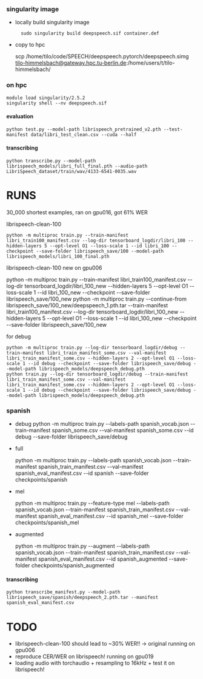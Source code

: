 ### singularity image

* locally build singularity image

        sudo singularity build deepspeech.sif container.def

* copy to hpc

    scp /home/tilo/code/SPEECH/deepspeech.pytorch/deepspeech.simg tilo-himmelsbach@gateway.hpc.tu-berlin.de:/home/users/t/tilo-himmelsbach/

### on hpc
    module load singularity/2.5.2
    singularity shell --nv deepspeech.sif
    
#### evaluation
    python test.py --model-path librispeech_pretrained_v2.pth --test-manifest data/libri_test_clean.csv --cuda --half

#### transcribing 
    python transcribe.py --model-path librispeech_models/libri_full_final.pth --audio-path LibriSpeech_dataset/train/wav/4133-6541-0035.wav
    
# RUNS
30_000 shortest examples, ran on gpu016, got 61% WER

librispeech-clean-100

    python -m multiproc train.py --train-manifest libri_train100_manifest.csv --log-dir tensorboard_logdir/libri_100 --hidden-layers 5 --opt-level O1 --loss-scale 1 --id libri_100 --checkpoint --save-folder librispeech_save/100 --model-path librispeech_models/libri_100_final.pth

librispeech-clean-100 new on gpu006

python -m multiproc train.py --train-manifest libri_train100_manifest.csv --log-dir tensorboard_logdir/libri_100_new --hidden-layers 5 --opt-level O1 --loss-scale 1 --id libri_100_new --checkpoint --save-folder librispeech_save/100_new
python -m multiproc train.py --continue-from librispeech_save/100_new/deepspeech_1.pth.tar --train-manifest libri_train100_manifest.csv --log-dir tensorboard_logdir/libri_100_new --hidden-layers 5 --opt-level O1 --loss-scale 1 --id libri_100_new --checkpoint --save-folder librispeech_save/100_new

for debug
    
    python -m multiproc train.py --log-dir tensorboard_logdir/debug --train-manifest libri_train_manifest_some.csv --val-manifest libri_train_manifest_some.csv --hidden-layers 2 --opt-level O1 --loss-scale 1 --id debug --checkpoint --save-folder librispeech_save/debug --model-path librispeech_models/deepspeech_debug.pth
    python train.py --log-dir tensorboard_logdir/debug --train-manifest libri_train_manifest_some.csv --val-manifest libri_train_manifest_some.csv --hidden-layers 2 --opt-level O1 --loss-scale 1 --id debug --checkpoint --save-folder librispeech_save/debug --model-path librispeech_models/deepspeech_debug.pth

### spanish
* debug
    python -m multiproc train.py --labels-path spanish_vocab.json --train-manifest spanish_some.csv --val-manifest spanish_some.csv --id debug --save-folder librispeech_save/debug

* full
 
    python -m multiproc train.py --labels-path spanish_vocab.json --train-manifest spanish_train_manifest.csv --val-manifest spanish_eval_manifest.csv --id spanish --save-folder checkpoints/spanish

* mel
 
    python -m multiproc train.py --feature-type mel --labels-path spanish_vocab.json --train-manifest spanish_train_manifest.csv --val-manifest spanish_eval_manifest.csv --id spanish_mel --save-folder checkpoints/spanish_mel
* augmented

    python -m multiproc train.py --augment --labels-path spanish_vocab.json --train-manifest spanish_train_manifest.csv --val-manifest spanish_eval_manifest.csv --id spanish_augmented --save-folder checkpoints/spanish_augmented

#### transcribing
    
    python transcribe_manifest.py --model-path librispeech_save/spanish/deepspeech_2.pth.tar --manifest spanish_eval_manifest.csv

# TODO
* librispeech-clean-100 should lead to ~30% WER!! 
    -> original running on gpu006
* reproduce CER/WER on librispeech! running on gpu019
* loading audio with torchaudio + resampling to 16kHz + test it on librispeech!